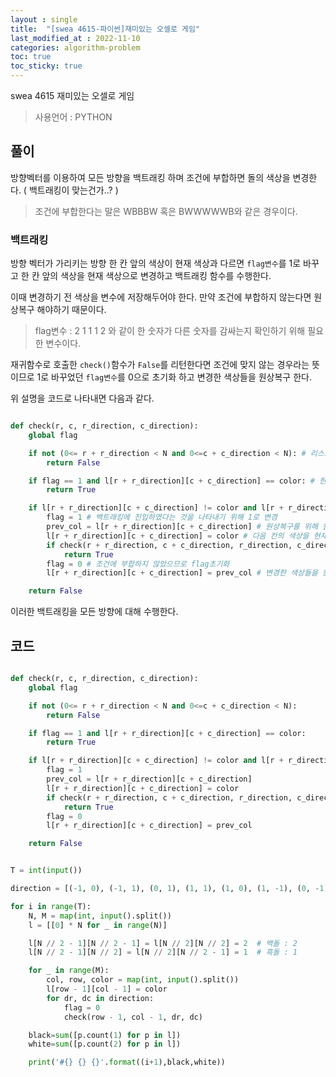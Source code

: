 ```yaml
---
layout : single
title:  "[swea 4615-파이썬]재미있는 오셀로 게임"
last_modified_at : 2022-11-10
categories: algorithm-problem
toc: true
toc_sticky: true
---
```


swea 4615 재미있는 오셀로 게임


> 사용언어 : PYTHON

## 풀이

방향벡터를 이용하여 모든 방향을 백트래킹 하며 조건에 부합하면 돌의 색상을 변경한다. ( 백트래킹이 맞는건가..? )

> 조건에 부합한다는 말은 WBBBW 혹은 BWWWWWB와 같은 경우이다.

### 백트래킹

방향 벡터가 가리키는 방향 한 칸 앞의 색상이 현재 색상과 다르면 `flag변수`를 1로 바꾸고 한 칸 앞의 색상을 현재 색상으로 변경하고 백트래킹 함수를 수행한다.

이때 변경하기 전 색상을 변수에 저장해두어야 한다. 만약 조건에 부합하지 않는다면 원상복구 해야하기 때문이다.  
> flag변수 : 2 1 1 1 2 와 같이 한 숫자가 다른 숫자를 감싸는지 확인하기 위해 필요한 변수이다.  

재귀함수로 호출한 `check()`함수가 `False`를 리턴한다면 조건에 맞지 않는 경우라는 뜻이므로 1로 바꾸었던 `flag변수`를 0으로 초기화 하고 변경한 색상들을 원상복구 한다.  

위 설명을 코드로 나타내면 다음과 같다.  

```python

def check(r, c, r_direction, c_direction):
    global flag

    if not (0<= r + r_direction < N and 0<=c + c_direction < N): # 리스트 범위를 벗어나면 False
        return False

    if flag == 1 and l[r + r_direction][c + c_direction] == color: # 한 숫자가 다른 숫자를 감싸는 경우 True를 리턴
        return True

    if l[r + r_direction][c + c_direction] != color and l[r + r_direction][c + c_direction] != 0: # 방향벡터가 가리키는 다음 칸 색상이 현재 색상과 다르고 0이 아니라면 백트래킹을 수행
        flag = 1 # 백트래킹에 진입하였다는 것을 나타내기 위해 1로 변경
        prev_col = l[r + r_direction][c + c_direction] # 원상복구를 위해 원래 색상을 저장
        l[r + r_direction][c + c_direction] = color # 다음 칸의 색상을 현재 색상으로 변경
        if check(r + r_direction, c + c_direction, r_direction, c_direction): # 백트래킹 수행이 True를 리턴한다면 조건에 부합하는 경우
            return True
        flag = 0 # 조건에 부합하지 않았으므로 flag초기화
        l[r + r_direction][c + c_direction] = prev_col # 변경한 색상들을 원래 색상으로 초기화

    return False

```

이러한 백트래킹을 모든 방향에 대해 수행한다.




## 코드

```python

def check(r, c, r_direction, c_direction):
    global flag

    if not (0<= r + r_direction < N and 0<=c + c_direction < N):
        return False

    if flag == 1 and l[r + r_direction][c + c_direction] == color:
        return True

    if l[r + r_direction][c + c_direction] != color and l[r + r_direction][c + c_direction] != 0:
        flag = 1
        prev_col = l[r + r_direction][c + c_direction]
        l[r + r_direction][c + c_direction] = color
        if check(r + r_direction, c + c_direction, r_direction, c_direction):
            return True
        flag = 0
        l[r + r_direction][c + c_direction] = prev_col

    return False


T = int(input())

direction = [(-1, 0), (-1, 1), (0, 1), (1, 1), (1, 0), (1, -1), (0, -1), (-1, -1)]

for i in range(T):
    N, M = map(int, input().split())
    l = [[0] * N for _ in range(N)]

    l[N // 2 - 1][N // 2 - 1] = l[N // 2][N // 2] = 2  # 백돌 : 2
    l[N // 2 - 1][N // 2] = l[N // 2][N // 2 - 1] = 1  # 흑돌 : 1

    for _ in range(M):
        col, row, color = map(int, input().split())
        l[row - 1][col - 1] = color
        for dr, dc in direction:
            flag = 0
            check(row - 1, col - 1, dr, dc)

    black=sum([p.count(1) for p in l])
    white=sum([p.count(2) for p in l])

    print('#{} {} {}'.format((i+1),black,white))

```
